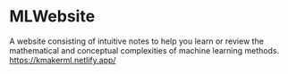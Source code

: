 # MLWebsite
A website consisting of intuitive notes to help you learn or review the mathematical and conceptual complexities of machine learning methods.
https://kmakerml.netlify.app/
